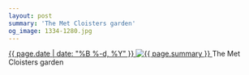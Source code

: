 ```yaml
---
layout: post
summary: 'The Met Cloisters garden'
og_image: 1334-1280.jpg
---
```


<p>
 <time>
  <a href="/1334">
   {{ page.date | date: "%B %-d, %Y" }}
  </a>
 </time>
 <a href="/1334">
  <img alt="{{ page.summary }}" data-taken="4/24/2021" sizes="(min-width: 700px) 50vw, calc(100vw - 2rem)" src="{{ site.assets_url }}/1334-640.jpg" srcset="{{ site.assets_url }}/1334-320.jpg 320w, {{ site.assets_url }}/1334-640.jpg 640w, {{ site.assets_url }}/1334-960.jpg 960w, {{ site.assets_url }}/1334-1280.jpg 1280w"/>
 </a>
 <span>
  The Met Cloisters garden
 </span>
</p>
